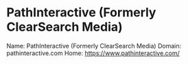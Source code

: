 
# PathInteractive (Formerly ClearSearch Media)

Name: PathInteractive (Formerly ClearSearch Media)
Domain: pathinteractive.com
Home: https://www.pathinteractive.com/
